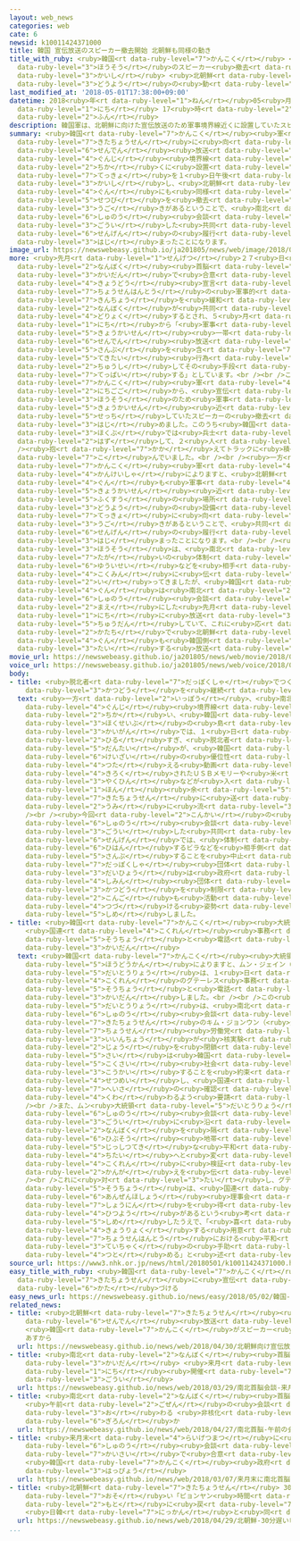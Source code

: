 ```yaml
---
layout: web_news
categories: web
cate: 6
newsid: k10011424371000
title: 韓国 宣伝放送のスピーカー撤去開始 北朝鮮も同様の動き
title_with_ruby: <ruby>韓国<rt data-ruby-level="7">かんこく</rt></ruby> <ruby>宣伝<rt data-ruby-level="6">せんでん</rt></ruby><ruby>放送<rt
  data-ruby-level="3">ほうそう</rt></ruby>のスピーカー<ruby>撤去<rt data-ruby-level="7">てっきょ</rt></ruby><ruby>開始<rt
  data-ruby-level="3">かいし</rt></ruby> <ruby>北朝鮮<rt data-ruby-level="7">きたちょうせん</rt></ruby>も<ruby>同様<rt
  data-ruby-level="3">どうよう</rt></ruby>の<ruby>動<rt data-ruby-level="3">うご</rt></ruby>き
last_modified_at: '2018-05-01T17:38:00+09:00'
datetime: 2018<ruby>年<rt data-ruby-level="1">ねん</rt></ruby>05<ruby>月<rt data-ruby-level="1">がつ</rt></ruby>01<ruby>日<rt
  data-ruby-level="1">にち</rt></ruby> 17<ruby>時<rt data-ruby-level="2">じ</rt></ruby>38<ruby>分<rt
  data-ruby-level="2">ふん</rt></ruby>
description: 韓国軍は、北朝鮮に向けた宣伝放送のため軍事境界線近くに設置していたスピーカーの撤去を１日午後から開始し、北朝鮮軍にも同様の設備を撤去する動きがあるということで、南北首脳会談で合意した共同宣言の履行が始まったことになります。
summary: <ruby>韓国<rt data-ruby-level="7">かんこく</rt></ruby><ruby>軍<rt data-ruby-level="4">ぐん</rt></ruby>は、<ruby>北朝鮮<rt
  data-ruby-level="7">きたちょうせん</rt></ruby>に<ruby>向<rt data-ruby-level="3">む</rt></ruby>けた<ruby>宣伝<rt
  data-ruby-level="6">せんでん</rt></ruby><ruby>放送<rt data-ruby-level="3">ほうそう</rt></ruby>のため<ruby>軍事<rt
  data-ruby-level="4">ぐんじ</rt></ruby><ruby>境界線<rt data-ruby-level="5">きょうかいせん</rt></ruby><ruby>近<rt
  data-ruby-level="2">ちか</rt></ruby>くに<ruby>設置<rt data-ruby-level="5">せっち</rt></ruby>していたスピーカーの<ruby>撤去<rt
  data-ruby-level="7">てっきょ</rt></ruby>を１<ruby>日午後<rt data-ruby-level="2">にちごご</rt></ruby>から<ruby>開始<rt
  data-ruby-level="3">かいし</rt></ruby>し、<ruby>北朝鮮<rt data-ruby-level="7">きたちょうせん</rt></ruby><ruby>軍<rt
  data-ruby-level="4">ぐん</rt></ruby>にも<ruby>同様<rt data-ruby-level="3">どうよう</rt></ruby>の<ruby>設備<rt
  data-ruby-level="5">せつび</rt></ruby>を<ruby>撤去<rt data-ruby-level="7">てっきょ</rt></ruby>する<ruby>動<rt
  data-ruby-level="3">うご</rt></ruby>きがあるということで、<ruby>南北<rt data-ruby-level="2">なんぼく</rt></ruby><ruby>首脳<rt
  data-ruby-level="6">しゅのう</rt></ruby><ruby>会談<rt data-ruby-level="3">かいだん</rt></ruby>で<ruby>合意<rt
  data-ruby-level="3">ごうい</rt></ruby>した<ruby>共同<rt data-ruby-level="4">きょうどう</rt></ruby><ruby>宣言<rt
  data-ruby-level="6">せんげん</rt></ruby>の<ruby>履行<rt data-ruby-level="7">りこう</rt></ruby>が<ruby>始<rt
  data-ruby-level="3">はじ</rt></ruby>まったことになります。
image_url: https://newswebeasy.github.io/ja201805/news/web/image/2018/05/01/K10011424371_1805011745_1805011749_01_02.jpg
more: <ruby>先月<rt data-ruby-level="1">せんげつ</rt></ruby>２７<ruby>日<rt data-ruby-level="1">にち</rt></ruby>の<ruby>南北<rt
  data-ruby-level="2">なんぼく</rt></ruby><ruby>首脳<rt data-ruby-level="6">しゅのう</rt></ruby><ruby>会談<rt
  data-ruby-level="3">かいだん</rt></ruby>で<ruby>合意<rt data-ruby-level="3">ごうい</rt></ruby>した<ruby>共同<rt
  data-ruby-level="4">きょうどう</rt></ruby><ruby>宣言<rt data-ruby-level="6">せんげん</rt></ruby>では、<ruby>朝鮮半島<rt
  data-ruby-level="7">ちょうせんはんとう</rt></ruby>の<ruby>軍事的<rt data-ruby-level="4">ぐんじてき</rt></ruby>な<ruby>緊張<rt
  data-ruby-level="7">きんちょう</rt></ruby>を<ruby>緩和<rt data-ruby-level="7">かんわ</rt></ruby>するために<ruby>南北<rt
  data-ruby-level="2">なんぼく</rt></ruby>が<ruby>共同<rt data-ruby-level="4">きょうどう</rt></ruby>で<ruby>努力<rt
  data-ruby-level="4">どりょく</rt></ruby>するとされ、５<ruby>月<rt data-ruby-level="1">がつ</rt></ruby>１<ruby>日<rt
  data-ruby-level="1">にち</rt></ruby>から「<ruby>軍事<rt data-ruby-level="4">ぐんじ</rt></ruby><ruby>境界線<rt
  data-ruby-level="5">きょうかいせん</rt></ruby><ruby>一帯<rt data-ruby-level="4">いったい</rt></ruby>での<ruby>宣伝<rt
  data-ruby-level="6">せんでん</rt></ruby><ruby>放送<rt data-ruby-level="3">ほうそう</rt></ruby>とビラの<ruby>散布<rt
  data-ruby-level="5">さんぷ</rt></ruby>を<ruby>含<rt data-ruby-level="7">ふく</rt></ruby>むすべての<ruby>敵対<rt
  data-ruby-level="5">てきたい</rt></ruby><ruby>行為<rt data-ruby-level="7">こうい</rt></ruby>を<ruby>中止<rt
  data-ruby-level="2">ちゅうし</rt></ruby>してその<ruby>手段<rt data-ruby-level="6">しゅだん</rt></ruby>を<ruby>撤廃<rt
  data-ruby-level="7">てっぱい</rt></ruby>する」としています。<br /><br />これを<ruby>受<rt data-ruby-level="3">う</rt></ruby>けて<ruby>韓国<rt
  data-ruby-level="7">かんこく</rt></ruby><ruby>軍<rt data-ruby-level="4">ぐん</rt></ruby>は１<ruby>日午後<rt
  data-ruby-level="2">にちごご</rt></ruby>から、<ruby>宣伝<rt data-ruby-level="6">せんでん</rt></ruby><ruby>放送<rt
  data-ruby-level="3">ほうそう</rt></ruby>のため<ruby>軍事<rt data-ruby-level="4">ぐんじ</rt></ruby><ruby>境界線<rt
  data-ruby-level="5">きょうかいせん</rt></ruby><ruby>近<rt data-ruby-level="2">ちか</rt></ruby>くに<ruby>設置<rt
  data-ruby-level="5">せっち</rt></ruby>していたスピーカーの<ruby>撤去<rt data-ruby-level="7">てっきょ</rt></ruby>を<ruby>始<rt
  data-ruby-level="3">はじ</rt></ruby>めました。このうち<ruby>韓国<rt data-ruby-level="7">かんこく</rt></ruby><ruby>北部<rt
  data-ruby-level="3">ほくぶ</rt></ruby>では<ruby>兵士<rt data-ruby-level="4">へいし</rt></ruby>たちがスピーカーを<ruby>外<rt
  data-ruby-level="2">はず</rt></ruby>して、２<ruby>人<rt data-ruby-level="1">にん</rt></ruby>がかりで<br
  /><ruby>抱<rt data-ruby-level="7">かか</rt></ruby>えてトラックに<ruby>積<rt data-ruby-level="7">つ</rt></ruby>み<ruby>込<rt
  data-ruby-level="7">こ</rt></ruby>んでいました。<br /><br /><ruby>一方<rt data-ruby-level="2">いっぽう</rt></ruby>、<ruby>韓国<rt
  data-ruby-level="7">かんこく</rt></ruby><ruby>軍<rt data-ruby-level="4">ぐん</rt></ruby>の<ruby>関係者<rt
  data-ruby-level="4">かんけいしゃ</rt></ruby>によりますと、<ruby>北朝鮮<rt data-ruby-level="7">きたちょうせん</rt></ruby><ruby>軍<rt
  data-ruby-level="4">ぐん</rt></ruby>も<ruby>軍事<rt data-ruby-level="4">ぐんじ</rt></ruby><ruby>境界線<rt
  data-ruby-level="5">きょうかいせん</rt></ruby><ruby>近<rt data-ruby-level="2">ちか</rt></ruby>くの<ruby>複数<rt
  data-ruby-level="5">ふくすう</rt></ruby>の<ruby>場所<rt data-ruby-level="3">ばしょ</rt></ruby>で<ruby>同様<rt
  data-ruby-level="3">どうよう</rt></ruby>の<ruby>設備<rt data-ruby-level="5">せつび</rt></ruby>の<ruby>撤去<rt
  data-ruby-level="7">てっきょ</rt></ruby>に<ruby>向<rt data-ruby-level="3">む</rt></ruby>けた<ruby>動<rt
  data-ruby-level="3">うご</rt></ruby>きがあるということで、<ruby>共同<rt data-ruby-level="4">きょうどう</rt></ruby><ruby>宣言<rt
  data-ruby-level="6">せんげん</rt></ruby>の<ruby>履行<rt data-ruby-level="7">りこう</rt></ruby>が<ruby>始<rt
  data-ruby-level="3">はじ</rt></ruby>まったことになります。<br /><br /><ruby>宣伝<rt data-ruby-level="6">せんでん</rt></ruby><ruby>放送<rt
  data-ruby-level="3">ほうそう</rt></ruby>は、<ruby>南北<rt data-ruby-level="2">なんぼく</rt></ruby>が<ruby>互<rt
  data-ruby-level="7">たが</rt></ruby>いの<ruby>体制<rt data-ruby-level="5">たいせい</rt></ruby>の<ruby>優位性<rt
  data-ruby-level="6">ゆういせい</rt></ruby>などを<ruby>相手<rt data-ruby-level="3">あいて</rt></ruby>の<ruby>国民<rt
  data-ruby-level="4">こくみん</rt></ruby>に<ruby>伝<rt data-ruby-level="4">つた</rt></ruby>えるために<ruby>行<rt
  data-ruby-level="2">い</rt></ruby>ってきましたが、<ruby>韓国<rt data-ruby-level="7">かんこく</rt></ruby><ruby>軍<rt
  data-ruby-level="4">ぐん</rt></ruby>は<ruby>南北<rt data-ruby-level="2">なんぼく</rt></ruby><ruby>首脳<rt
  data-ruby-level="6">しゅのう</rt></ruby><ruby>会談<rt data-ruby-level="3">かいだん</rt></ruby>を<ruby>前<rt
  data-ruby-level="2">まえ</rt></ruby>にした<ruby>先月<rt data-ruby-level="1">せんげつ</rt></ruby>２３<ruby>日<rt
  data-ruby-level="1">にち</rt></ruby>に<ruby>放送<rt data-ruby-level="3">ほうそう</rt></ruby>を<ruby>中断<rt
  data-ruby-level="5">ちゅうだん</rt></ruby>していて、これに<ruby>応<rt data-ruby-level="5">おう</rt></ruby>じる<ruby>形<rt
  data-ruby-level="2">かたち</rt></ruby>で<ruby>北朝鮮<rt data-ruby-level="7">きたちょうせん</rt></ruby><ruby>軍<rt
  data-ruby-level="4">ぐん</rt></ruby>も<ruby>韓国側<rt data-ruby-level="7">かんこくがわ</rt></ruby>に<ruby>対<rt
  data-ruby-level="3">たい</rt></ruby>する<ruby>放送<rt data-ruby-level="3">ほうそう</rt></ruby>をやめていました。
movie_url: https://newswebeasy.github.io/ja201805/news/web/movie/2018/05/01/k10011424371_201805011818_201805011819.mp4
voice_url: https://newswebeasy.github.io/ja201805/news/web/voice/2018/05/01/k10011424371_201805011818_201805011819.mp3
body:
- title: <ruby>脱北者<rt data-ruby-level="7">だっぽくしゃ</rt></ruby>でつくる<ruby>団体<rt data-ruby-level="5">だんたい</rt></ruby>は<ruby>活動<rt
    data-ruby-level="3">かつどう</rt></ruby>を<ruby>継続<rt data-ruby-level="7">けいぞく</rt></ruby>
  text: <ruby>一方<rt data-ruby-level="2">いっぽう</rt></ruby>、<ruby>南北<rt data-ruby-level="2">なんぼく</rt></ruby>の<ruby>軍事<rt
    data-ruby-level="4">ぐんじ</rt></ruby><ruby>境界線<rt data-ruby-level="5">きょうかいせん</rt></ruby>に<ruby>近<rt
    data-ruby-level="2">ちか</rt></ruby>い、<ruby>韓国<rt data-ruby-level="7">かんこく</rt></ruby><ruby>北西部<rt
    data-ruby-level="3">ほくせいぶ</rt></ruby>の<ruby>島<rt data-ruby-level="3">しま</rt></ruby>の<ruby>海岸<rt
    data-ruby-level="3">かいがん</rt></ruby>では、１<ruby>日<rt data-ruby-level="1">にち</rt></ruby><ruby>昼<rt
    data-ruby-level="2">ひる</rt></ruby>すぎ、<ruby>脱北者<rt data-ruby-level="7">だっぽくしゃ</rt></ruby>でつくる<ruby>団体<rt
    data-ruby-level="5">だんたい</rt></ruby>が、<ruby>韓国<rt data-ruby-level="7">かんこく</rt></ruby><ruby>経済<rt
    data-ruby-level="6">けいざい</rt></ruby>の<ruby>優位性<rt data-ruby-level="6">ゆういせい</rt></ruby>などを<ruby>伝<rt
    data-ruby-level="4">つた</rt></ruby>える<ruby>動画<rt data-ruby-level="3">どうが</rt></ruby>が<ruby>記録<rt
    data-ruby-level="4">きろく</rt></ruby>されたＵＳＢメモリーや<ruby>米<rt data-ruby-level="2">べい</rt></ruby>、それに<ruby>薬品<rt
    data-ruby-level="3">やくひん</rt></ruby>などが<ruby>入<rt data-ruby-level="1">はい</rt></ruby>った、ペットボトル６００<ruby>本<rt
    data-ruby-level="1">ほん</rt></ruby><ruby>余<rt data-ruby-level="5">あま</rt></ruby>りを<ruby>北朝鮮<rt
    data-ruby-level="7">きたちょうせん</rt></ruby>に<ruby>送<rt data-ruby-level="3">おく</rt></ruby>ろうと<ruby>海<rt
    data-ruby-level="2">うみ</rt></ruby>に<ruby>流<rt data-ruby-level="3">なが</rt></ruby>しました。<br
    /><br /><ruby>今回<rt data-ruby-level="2">こんかい</rt></ruby>の<ruby>南北<rt data-ruby-level="2">なんぼく</rt></ruby><ruby>首脳<rt
    data-ruby-level="6">しゅのう</rt></ruby><ruby>会談<rt data-ruby-level="3">かいだん</rt></ruby>で<ruby>合意<rt
    data-ruby-level="3">ごうい</rt></ruby>した<ruby>共同<rt data-ruby-level="4">きょうどう</rt></ruby><ruby>宣言<rt
    data-ruby-level="6">せんげん</rt></ruby>では、<ruby>体制<rt data-ruby-level="5">たいせい</rt></ruby>を<ruby>批判<rt
    data-ruby-level="6">ひはん</rt></ruby>するビラなどを<ruby>相手側<rt data-ruby-level="4">あいてがわ</rt></ruby>に<ruby>散布<rt
    data-ruby-level="5">さんぷ</rt></ruby>することを<ruby>中止<rt data-ruby-level="2">ちゅうし</rt></ruby>するとしていますが、<ruby>脱北者<rt
    data-ruby-level="7">だっぽくしゃ</rt></ruby><ruby>団体<rt data-ruby-level="5">だんたい</rt></ruby>の<ruby>代表<rt
    data-ruby-level="3">だいひょう</rt></ruby>は<ruby>政府<rt data-ruby-level="5">せいふ</rt></ruby>が<ruby>市民<rt
    data-ruby-level="4">しみん</rt></ruby><ruby>団体<rt data-ruby-level="5">だんたい</rt></ruby>の<ruby>活動<rt
    data-ruby-level="3">かつどう</rt></ruby>を<ruby>制限<rt data-ruby-level="5">せいげん</rt></ruby>することはできないとして、<ruby>今後<rt
    data-ruby-level="2">こんご</rt></ruby>も<ruby>活動<rt data-ruby-level="3">かつどう</rt></ruby>を<ruby>続<rt
    data-ruby-level="4">つづ</rt></ruby>ける<ruby>姿勢<rt data-ruby-level="6">しせい</rt></ruby>を<ruby>示<rt
    data-ruby-level="5">しめ</rt></ruby>しました。
- title: <ruby>韓国<rt data-ruby-level="7">かんこく</rt></ruby><ruby>大統領<rt data-ruby-level="5">だいとうりょう</rt></ruby>
    <ruby>国連<rt data-ruby-level="4">こくれん</rt></ruby><ruby>事務<rt data-ruby-level="5">じむ</rt></ruby><ruby>総長<rt
    data-ruby-level="5">そうちょう</rt></ruby>と<ruby>電話<rt data-ruby-level="2">でんわ</rt></ruby><ruby>会談<rt
    data-ruby-level="3">かいだん</rt></ruby>
  text: <ruby>韓国<rt data-ruby-level="7">かんこく</rt></ruby><ruby>大統領府<rt data-ruby-level="5">だいとうりょうふ</rt></ruby>の<ruby>報道官<rt
    data-ruby-level="5">ほうどうかん</rt></ruby>によりますと、ムン・ジェイン（<ruby>文在寅<rt data-ruby-level="8">むんじぇいん</rt></ruby>）<ruby>大統領<rt
    data-ruby-level="5">だいとうりょう</rt></ruby>は、１<ruby>日<rt data-ruby-level="1">にち</rt></ruby>、<ruby>国連<rt
    data-ruby-level="4">こくれん</rt></ruby>のグテーレス<ruby>事務<rt data-ruby-level="5">じむ</rt></ruby><ruby>総長<rt
    data-ruby-level="5">そうちょう</rt></ruby>と<ruby>電話<rt data-ruby-level="2">でんわ</rt></ruby>で<ruby>会談<rt
    data-ruby-level="3">かいだん</rt></ruby>しました。<br /><br />この<ruby>中<rt data-ruby-level="1">なか</rt></ruby>でムン<ruby>大統領<rt
    data-ruby-level="5">だいとうりょう</rt></ruby>は、<ruby>南北<rt data-ruby-level="2">なんぼく</rt></ruby><ruby>首脳<rt
    data-ruby-level="6">しゅのう</rt></ruby><ruby>会談<rt data-ruby-level="3">かいだん</rt></ruby>で<ruby>北朝鮮<rt
    data-ruby-level="7">きたちょうせん</rt></ruby>のキム・ジョンウン（<ruby>金正恩<rt data-ruby-level="8">きむじょんうん</rt></ruby>）<ruby>朝鮮<rt
    data-ruby-level="7">ちょうせん</rt></ruby><ruby>労働党<rt data-ruby-level="6">ろうどうとう</rt></ruby><ruby>委員長<rt
    data-ruby-level="3">いいんちょう</rt></ruby>が<ruby>核実験<rt data-ruby-level="7">かくじっけん</rt></ruby><ruby>場<rt
    data-ruby-level="2">じょう</rt></ruby>を<ruby>閉鎖<rt data-ruby-level="7">へいさ</rt></ruby>する<ruby>際<rt
    data-ruby-level="5">さい</rt></ruby>は<ruby>韓国<rt data-ruby-level="7">かんこく</rt></ruby>やアメリカをはじめとする<ruby>国際<rt
    data-ruby-level="5">こくさい</rt></ruby><ruby>社会<rt data-ruby-level="2">しゃかい</rt></ruby>に<ruby>公開<rt
    data-ruby-level="3">こうかい</rt></ruby>することを<ruby>約束<rt data-ruby-level="4">やくそく</rt></ruby>したと<ruby>説明<rt
    data-ruby-level="4">せつめい</rt></ruby>し、<ruby>国連<rt data-ruby-level="4">こくれん</rt></ruby>も<ruby>閉鎖<rt
    data-ruby-level="7">へいさ</rt></ruby>の<ruby>確認<rt data-ruby-level="7">かくにん</rt></ruby>に<ruby>加<rt
    data-ruby-level="4">くわ</rt></ruby>わるよう<ruby>要請<rt data-ruby-level="7">ようせい</rt></ruby>しました。<br
    /><br />また、ムン<ruby>大統領<rt data-ruby-level="5">だいとうりょう</rt></ruby>は、<ruby>首脳<rt
    data-ruby-level="6">しゅのう</rt></ruby><ruby>会談<rt data-ruby-level="3">かいだん</rt></ruby>の<ruby>合意<rt
    data-ruby-level="3">ごうい</rt></ruby>に<ruby>沿<rt data-ruby-level="6">そ</rt></ruby>って<ruby>南北<rt
    data-ruby-level="2">なんぼく</rt></ruby>を<ruby>隔<rt data-ruby-level="7">へだ</rt></ruby>てる<ruby>非武装<rt
    data-ruby-level="6">ひぶそう</rt></ruby><ruby>地帯<rt data-ruby-level="4">ちたい</rt></ruby>を<ruby>実質的<rt
    data-ruby-level="5">じっしつてき</rt></ruby>な<ruby>平和<rt data-ruby-level="3">へいわ</rt></ruby><ruby>地帯<rt
    data-ruby-level="4">ちたい</rt></ruby>へと<ruby>変<rt data-ruby-level="4">か</rt></ruby>えるプロセスも<ruby>国連<rt
    data-ruby-level="4">こくれん</rt></ruby>に<ruby>検証<rt data-ruby-level="5">けんしょう</rt></ruby>をしてもらいたいという<ruby>考<rt
    data-ruby-level="2">かんが</rt></ruby>えを<ruby>伝<rt data-ruby-level="4">つた</rt></ruby>えました。<br
    /><br />これに<ruby>対<rt data-ruby-level="3">たい</rt></ruby>し、グテーレス<ruby>事務<rt data-ruby-level="5">じむ</rt></ruby><ruby>総長<rt
    data-ruby-level="5">そうちょう</rt></ruby>は、<ruby>国連<rt data-ruby-level="4">こくれん</rt></ruby><ruby>安全保障<rt
    data-ruby-level="6">あんぜんほしょう</rt></ruby><ruby>理事会<rt data-ruby-level="3">りじかい</rt></ruby>の<ruby>承認<rt
    data-ruby-level="7">しょうにん</rt></ruby>を<ruby>得<rt data-ruby-level="4">え</rt></ruby>る<ruby>必要<rt
    data-ruby-level="4">ひつよう</rt></ruby>があるという<ruby>考<rt data-ruby-level="2">かんが</rt></ruby>えを<ruby>示<rt
    data-ruby-level="5">しめ</rt></ruby>したうえで、「<ruby>喜<rt data-ruby-level="4">よろこ</rt></ruby>んで<ruby>協力<rt
    data-ruby-level="4">きょうりょく</rt></ruby>する<ruby>用意<rt data-ruby-level="3">ようい</rt></ruby>がある。<ruby>朝鮮半島<rt
    data-ruby-level="7">ちょうせんはんとう</rt></ruby>における<ruby>平和<rt data-ruby-level="3">へいわ</rt></ruby><ruby>定着<rt
    data-ruby-level="3">ていちゃく</rt></ruby>の<ruby>手助<rt data-ruby-level="3">てだす</rt></ruby>けとなるよう<ruby>努<rt
    data-ruby-level="4">つと</rt></ruby>める」と<ruby>述<rt data-ruby-level="5">の</rt></ruby>べたということです。
source_url: https://www3.nhk.or.jp/news/html/20180501/k10011424371000.html
easy_title_with_ruby: <ruby>韓国<rt data-ruby-level="7">かんこく</rt></ruby> <ruby>北朝鮮<rt
  data-ruby-level="7">きたちょうせん</rt></ruby>に<ruby>宣伝<rt data-ruby-level="6">せんでん</rt></ruby>するためのスピーカーを<ruby>片<rt
  data-ruby-level="6">かた</rt></ruby>づける
easy_news_url: https://newswebeasy.github.io/news/easy/2018/05/02/韓国-北朝鮮に宣伝するためのスピーカーを片づける
related_news:
- title: <ruby>北朝鮮<rt data-ruby-level="7">きたちょうせん</rt></ruby><ruby>向<rt data-ruby-level="3">む</rt></ruby>け<ruby>宣伝<rt
    data-ruby-level="6">せんでん</rt></ruby><ruby>放送<rt data-ruby-level="3">ほうそう</rt></ruby>
    <ruby>韓国<rt data-ruby-level="7">かんこく</rt></ruby>がスピーカー<ruby>撤去<rt data-ruby-level="7">てっきょ</rt></ruby>へ
    あすから
  url: https://newswebeasy.github.io/news/web/2018/04/30/北朝鮮向け宣伝放送-韓国がスピーカー撤去へ-あすから
- title: <ruby>南北<rt data-ruby-level="2">なんぼく</rt></ruby><ruby>首脳<rt data-ruby-level="6">しゅのう</rt></ruby><ruby>会談<rt
    data-ruby-level="3">かいだん</rt></ruby> <ruby>来月<rt data-ruby-level="2">らいげつ</rt></ruby>27<ruby>日<rt
    data-ruby-level="1">にち</rt></ruby><ruby>開催<rt data-ruby-level="7">かいさい</rt></ruby>で<ruby>合意<rt
    data-ruby-level="3">ごうい</rt></ruby>
  url: https://newswebeasy.github.io/news/web/2018/03/29/南北首脳会談-来月27日開催で合意
- title: <ruby>南北<rt data-ruby-level="2">なんぼく</rt></ruby><ruby>首脳<rt data-ruby-level="6">しゅのう</rt></ruby>
    <ruby>午前<rt data-ruby-level="2">ごぜん</rt></ruby>の<ruby>会談<rt data-ruby-level="3">かいだん</rt></ruby><ruby>終<rt
    data-ruby-level="3">お</rt></ruby>わる <ruby>非核化<rt data-ruby-level="7">ひかくか</rt></ruby>など<ruby>議論<rt
    data-ruby-level="6">ぎろん</rt></ruby>か
  url: https://newswebeasy.github.io/news/web/2018/04/27/南北首脳-午前の会談終わる-非核化など議論か
- title: <ruby>来月末<rt data-ruby-level="4">らいげつまつ</rt></ruby>に<ruby>南北<rt data-ruby-level="2">なんぼく</rt></ruby><ruby>首脳<rt
    data-ruby-level="6">しゅのう</rt></ruby><ruby>会談<rt data-ruby-level="3">かいだん</rt></ruby><ruby>開催<rt
    data-ruby-level="7">かいさい</rt></ruby>で<ruby>合意<rt data-ruby-level="3">ごうい</rt></ruby>
    <ruby>韓国<rt data-ruby-level="7">かんこく</rt></ruby><ruby>政府<rt data-ruby-level="5">せいふ</rt></ruby><ruby>発表<rt
    data-ruby-level="3">はっぴょう</rt></ruby>
  url: https://newswebeasy.github.io/news/web/2018/03/07/来月末に南北首脳会談開催で合意-韓国政府発表
- title: <ruby>北朝鮮<rt data-ruby-level="7">きたちょうせん</rt></ruby> 30<ruby>分<rt data-ruby-level="2">ふん</rt></ruby><ruby>遅<rt
    data-ruby-level="7">おそ</rt></ruby>い「ピョンヤン<ruby>時間<rt data-ruby-level="2">じかん</rt></ruby>」を<ruby>元<rt
    data-ruby-level="2">もと</rt></ruby>に<ruby>戻<rt data-ruby-level="7">もど</rt></ruby>し
    <ruby>日韓<rt data-ruby-level="7">にっかん</rt></ruby>と<ruby>同<rt data-ruby-level="2">おな</rt></ruby>じに
  url: https://newswebeasy.github.io/news/web/2018/04/29/北朝鮮-30分遅いピョンヤン時間を元に戻し-日韓と同じに
...
```

